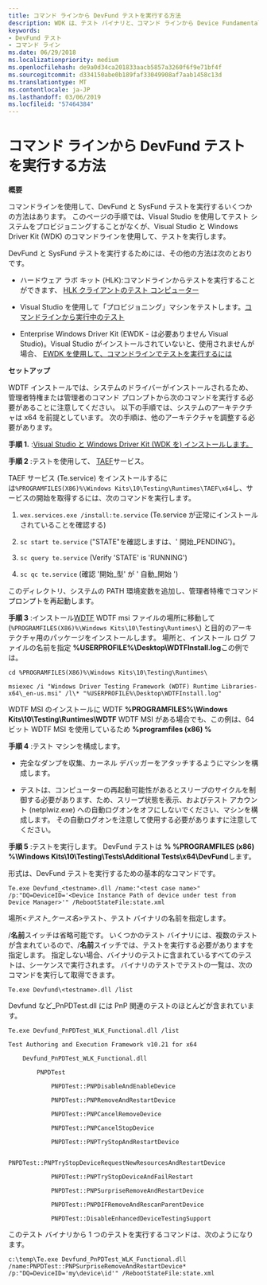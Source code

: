 ```yaml
---
title: コマンド ラインから DevFund テストを実行する方法
description: WDK は、テスト バイナリと、コマンド ラインから Device Fundamental テストを簡単に実行できるようにするツールを提供します。
keywords:
- DevFund テスト
- コマンド ライン
ms.date: 06/29/2018
ms.localizationpriority: medium
ms.openlocfilehash: de9a0d34ca201833aacb5857a3260f6f9e71bf4f
ms.sourcegitcommit: d334150abe0b189faf33049908af7aab1458c13d
ms.translationtype: MT
ms.contentlocale: ja-JP
ms.lasthandoff: 03/06/2019
ms.locfileid: "57464384"
---
```

# <a name="how-to-run-the-devfund-tests-via-the-command-line"></a>コマンド ラインから DevFund テストを実行する方法

**概要**

コマンドラインを使用して、DevFund と SysFund テストを実行するいくつかの方法はあります。  このページの手順では、Visual Studio を使用してテスト システムをプロビジョニングすることがなくが、Visual Studio と Windows Driver Kit (WDK) のコマンドラインを使用して、テストを実行します。

DevFund と SysFund テストを実行するためには、その他の方法は次のとおりです。

- ハードウェア ラボ キット (HLK):コマンドラインからテストを実行することができます、 [HLK クライアントのテスト コンピューター](https://docs.microsoft.com/windows-hardware/test/hlk/testref/reproduce-the-test-failure-by-running-the-test-from-the-command-line)

- Visual Studio を使用して「プロビジョニング」マシンをテストします。[コマンドラインから実行中のテスト](https://docs.microsoft.com/windows-hardware/drivers/develop/how-to-test-a-driver-at-runtime-from-a-command-prompt)

- Enterprise Windows Driver Kit (EWDK - は必要ありません Visual Studio)。Visual Studio がインストールされていないと、使用されませんが場合、 [EWDK を使用して、コマンドラインでテストを実行するには](https://docs.microsoft.com/windows-hardware/drivers/devtest/configure-the-machine-for-testing)

**セットアップ**


WDTF インストールでは、システムのドライバーがインストールされるため、管理者特権または管理者のコマンド プロンプトから次のコマンドを実行する必要があることに注意してください。 以下の手順では、システムのアーキテクチャは x64 を前提としています。 次の手順は、他のアーキテクチャを調整する必要があります。

**手順 1.** :[Visual Studio と Windows Driver Kit (WDK を) インストールします。](https://docs.microsoft.com/windows-hardware/drivers/download-the-wdk)

**手順 2** :テストを使用して、 [TAEF](https://docs.microsoft.com/windows-hardware/drivers/taef/)サービス。  

TAEF サービス (Te.service) をインストールするには```%PROGRAMFILES(X86)%\Windows Kits\10\Testing\Runtimes\TAEF\x64```し、サービスの開始を取得するには、次のコマンドを実行します。

1. ```wex.services.exe /install:te.service``` (Te.service が正常にインストールされていることを確認する)

2. ```sc start te.service``` ("STATE"を確認しますは、' 開始\_PENDING')。

3. ```sc query te.service``` (Verify 'STATE' is 'RUNNING')

4. ```sc qc te.service``` (確認 '開始\_型' が ' 自動\_開始 ')

このディレクトリ、システムの PATH 環境変数を追加し、管理者特権でコマンド プロンプトを再起動します。

**手順 3** :インストール[WDTF](https://docs.microsoft.com/windows-hardware/drivers/wdtf/) WDTF msi ファイルの場所に移動して (```%PROGRAMFILES(X86)%\Windows Kits\10\Testing\Runtimes\```) と目的のアーキテクチャ用のパッケージをインストールします。 場所と、インストール ログ ファイルの名前を指定 **%USERPROFILE%\Desktop\WDTFInstall.log**この例では。

 
``` 
cd %PROGRAMFILES(X86)%\Windows Kits\10\Testing\Runtimes\
```

```
msiexec /i "Windows Driver Testing Framework (WDTF) Runtime Libraries-x64\_en-us.msi" /l\* "%USERPROFILE%\Desktop\WDTFInstall.log"
```

WDTF MSI のインストールに WDTF **%PROGRAMFILES%\Windows Kits\10\Testing\Runtimes\WDTF** WDTF MSI がある場合でも、この例は、64 ビット WDTF MSI を使用しているため **%programfiles (x86) %**


**手順 4** :テスト マシンを構成します。

- 完全なダンプを収集、カーネル デバッガーをアタッチするようにマシンを構成します。

- テストは、コンピューターの再起動可能性があるとスリープのサイクルを制御する必要があります、ため、スリープ状態を表示、およびテスト アカウント (netplwiz.exe) への自動ログオンをオフにしないでください、マシンを構成します。 その自動ログオンを注意して使用する必要がありますに注意してください。

**手順 5** :テストを実行します。  DevFund テストは **% %PROGRAMFILES (x86) %\Windows Kits\10\Testing\Tests\Additional Tests\x64\DevFund**します。

形式は、DevFund テストを実行するための基本的なコマンドです。

```
Te.exe Devfund_<testname>.dll /name:"<test case name>" /p:"DQ=DeviceID='<Device Instance Path of device under test from Device Manager>'" /RebootStateFile:state.xml
```

場所&lt;_テスト_ケース名_&gt;テスト、テスト バイナリの名前を指定します。

/**名前**スイッチは省略可能です。 いくつかのテスト バイナリには、複数のテストが含まれているので、/**名前**スイッチでは、テストを実行する必要がありますを指定します。 指定しない場合、バイナリのテストに含まれているすべてのテストは、シーケンスで実行されます。 バイナリのテストでテストの一覧は、次のコマンドを実行して取得できます。

```
Te.exe Devfund\<testname>.dll /list
```

Devfund など\_PnPDTest.dll には PnP 関連のテストのほとんどが含まれています。

```
Te.exe Devfund_PnPDTest_WLK_Functional.dll /list

Test Authoring and Execution Framework v10.21 for x64

    Devfund_PnPDTest_WLK_Functional.dll

        PNPDTest

            PNPDTest::PNPDisableAndEnableDevice

            PNPDTest::PNPRemoveAndRestartDevice

            PNPDTest::PNPCancelRemoveDevice

            PNPDTest::PNPCancelStopDevice

            PNPDTest::PNPTryStopAndRestartDevice

            PNPDTest::PNPTryStopDeviceRequestNewResourcesAndRestartDevice

            PNPDTest::PNPTryStopDeviceAndFailRestart

            PNPDTest::PNPSurpriseRemoveAndRestartDevice

            PNPDTest::PNPDIFRemoveAndRescanParentDevice

            PNPDTest::DisableEnhancedDeviceTestingSupport
```


このテスト バイナリから 1 つのテストを実行するコマンドは、次のようになります。

```
c:\temp\Te.exe Devfund_PnPDTest_WLK_Functional.dll /name:PNPDTest::PNPSurpriseRemoveAndRestartDevice* /p:"DQ=DeviceID='my\device\id'" /RebootStateFile:state.xml
```
